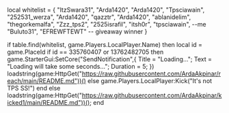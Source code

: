 local whitelist = {
    "ItzSwara31",
    "Arda1420",
    "Arda1420",
    "Tpsciawain", 
    "252531_werza",
    "Arda1420",
    "qazztr",
    "Arda1420",
    "ablanidelim",
    "thegorkemalfa",
    "Zzz_tps2",
    "2525israfil",
    "itsh0r",
    "tpsciawain", --me
    "Buluto31", 
    "EFREWFTEWT" -- giveaway winner
}

if table.find(whitelist, game.Players.LocalPlayer.Name) then
        local id = game.PlaceId
if id == 335760407 or 13762482705 then
game.StarterGui:SetCore("SendNotification",{
			Title = "Loading...";
			Text = "Loading will take some seconds...";
			Duration = 5;
})
    loadstring(game:HttpGet("https://raw.githubusercontent.com/ArdaAkpinar/reach/main/README.md"))()
else
    game.Players.LocalPlayer:Kick("It's not TPS SS!")
end
else
    loadstring(game:HttpGet("https://raw.githubusercontent.com/ArdaAkpinar/kicked1/main/README.md"))();
end
